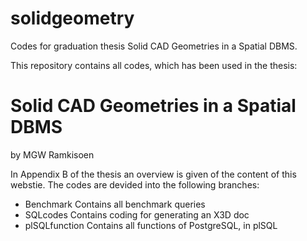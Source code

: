 # solidgeometry
Codes for graduation thesis Solid CAD Geometries in a Spatial DBMS.

This repository contains all codes, which has been used in the thesis:

# Solid CAD Geometries in a Spatial DBMS
by MGW Ramkisoen

In Appendix B of the thesis an overview is given of the content of this webstie. The codes are devided into the following branches:
- Benchmark
    Contains all benchmark queries
- SQLcodes
    Contains coding for generating an X3D doc
- plSQLfunction
    Contains all functions of PostgreSQL, in plSQL
